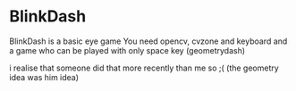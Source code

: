 # BlinkDash
BlinkDash is a basic eye game
You need opencv, cvzone and keyboard and a game who can be played with only space key (geometrydash)

i realise that someone did that more recently than me so ;( (the geometry idea was him idea)
